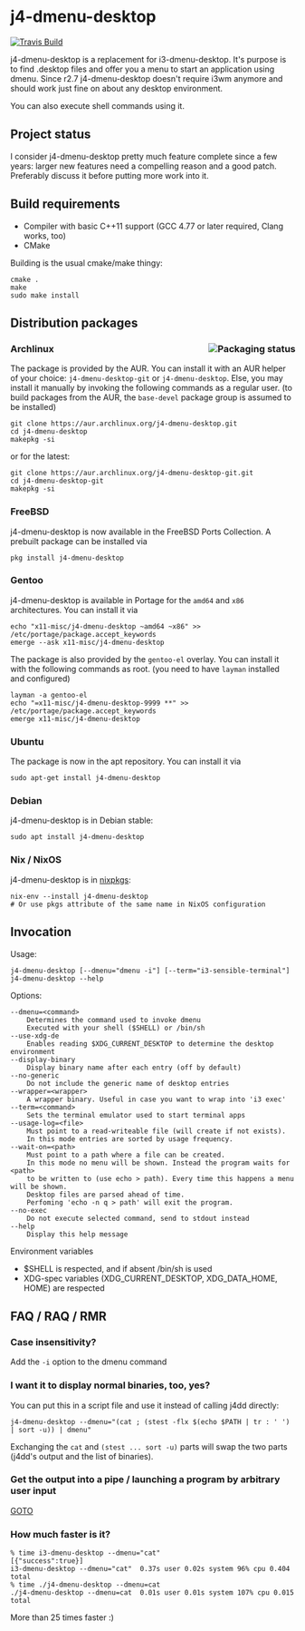 # j4-dmenu-desktop

[![Travis Build](https://api.travis-ci.org/enkore/j4-dmenu-desktop.png)](https://travis-ci.org/enkore/j4-dmenu-desktop/)

j4-dmenu-desktop is a replacement for i3-dmenu-desktop. It's purpose
is to find .desktop files and offer you a menu to start an application
using dmenu. Since r2.7 j4-dmenu-desktop doesn't require i3wm anymore
and should work just fine on about any desktop environment.

You can also execute shell commands using it.

## Project status

I consider j4-dmenu-desktop pretty much feature complete since a few years: larger new features need
a compelling reason and a good patch. Preferably discuss it before putting more work into it.

## Build requirements

* Compiler with basic C++11 support (GCC 4.77 or later required, Clang works, too)
* CMake

Building is the usual cmake/make thingy:

    cmake .
    make
    sudo make install

## Distribution packages

### Archlinux <a href="https://repology.org/project/j4-dmenu-desktop/versions"><img src="https://repology.org/badge/vertical-allrepos/j4-dmenu-desktop.svg" alt="Packaging status" align="right"></a>


The package is provided by the AUR. You can install it with an AUR helper of your choice: `j4-dmenu-desktop-git` or `j4-dmenu-desktop`. Else, you may install it manually by invoking the following commands as a regular user. (to build packages from the AUR, the `base-devel` package group is assumed to be installed)

    git clone https://aur.archlinux.org/j4-dmenu-desktop.git    
    cd j4-dmenu-desktop
    makepkg -si

or for the latest:

    git clone https://aur.archlinux.org/j4-dmenu-desktop-git.git
    cd j4-dmenu-desktop-git
    makepkg -si

### FreeBSD

j4-dmenu-desktop is now available in the FreeBSD Ports Collection. A prebuilt package can be installed via

    pkg install j4-dmenu-desktop

### Gentoo

j4-dmenu-desktop is available in Portage for the `amd64` and `x86` architectures. You can install it via

    echo "x11-misc/j4-dmenu-desktop ~amd64 ~x86" >> /etc/portage/package.accept_keywords
    emerge --ask x11-misc/j4-dmenu-desktop

The package is also provided by the `gentoo-el` overlay. You can install it with the following commands as root. (you need to have `layman` installed and configured)

    layman -a gentoo-el
    echo "=x11-misc/j4-dmenu-desktop-9999 **" >> /etc/portage/package.accept_keywords
    emerge x11-misc/j4-dmenu-desktop
    
### Ubuntu

The package is now in the apt repository. You can install it via

    sudo apt-get install j4-dmenu-desktop

### Debian

j4-dmenu-desktop is in Debian stable:

    sudo apt install j4-dmenu-desktop

### Nix / NixOS

j4-dmenu-desktop is in [nixpkgs](https://github.com/NixOS/nixpkgs/blob/master/pkgs/applications/misc/j4-dmenu-desktop/default.nix):

    nix-env --install j4-dmenu-desktop
    # Or use pkgs attribute of the same name in NixOS configuration 


## Invocation

Usage:

    j4-dmenu-desktop [--dmenu="dmenu -i"] [--term="i3-sensible-terminal"]
    j4-dmenu-desktop --help

Options:

    --dmenu=<command>
        Determines the command used to invoke dmenu
        Executed with your shell ($SHELL) or /bin/sh
    --use-xdg-de
        Enables reading $XDG_CURRENT_DESKTOP to determine the desktop environment
    --display-binary
        Display binary name after each entry (off by default)
    --no-generic
        Do not include the generic name of desktop entries
	--wrapper=<wrapper>
		A wrapper binary. Useful in case you want to wrap into 'i3 exec'
    --term=<command>
        Sets the terminal emulator used to start terminal apps
    --usage-log=<file>
        Must point to a read-writeable file (will create if not exists).
        In this mode entries are sorted by usage frequency.
    --wait-on=<path>
        Must point to a path where a file can be created.
        In this mode no menu will be shown. Instead the program waits for <path>
        to be written to (use echo > path). Every time this happens a menu will be shown.
        Desktop files are parsed ahead of time.
        Perfoming 'echo -n q > path' will exit the program.
    --no-exec
        Do not execute selected command, send to stdout instead
    --help
        Display this help message

Environment variables

- $SHELL is respected, and if absent /bin/sh is used
- XDG-spec variables (XDG_CURRENT_DESKTOP, XDG_DATA_HOME, HOME) are respected

## FAQ / RAQ / RMR

### Case insensitivity?

Add the `-i` option to the dmenu command

### I want it to display normal binaries, too, yes?

You can put this in a script file and use it instead of calling j4dd directly:

    j4-dmenu-desktop --dmenu="(cat ; (stest -flx $(echo $PATH | tr : ' ') | sort -u)) | dmenu"

Exchanging the `cat` and `(stest ... sort -u)` parts will swap the two parts (j4dd's output and the list of binaries).

### Get the output into a pipe / launching a program by arbitrary user input

[GOTO](https://github.com/enkore/j4-dmenu-desktop/issues/39#issuecomment-177164865)

### How much faster is it?

    % time i3-dmenu-desktop --dmenu="cat"
    [{"success":true}]
    i3-dmenu-desktop --dmenu="cat"  0.37s user 0.02s system 96% cpu 0.404 total
    % time ./j4-dmenu-desktop --dmenu=cat
    ./j4-dmenu-desktop --dmenu=cat  0.01s user 0.01s system 107% cpu 0.015 total

More than 25 times faster :)

